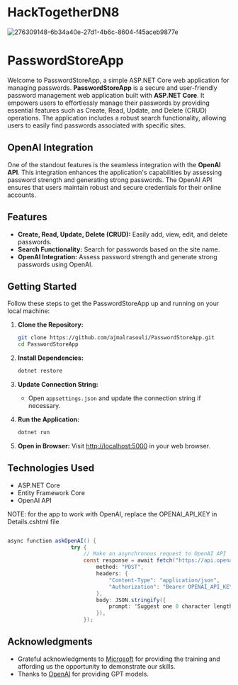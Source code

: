 # HackTogetherDN8

![276309148-6b34a40e-27d1-4b6c-8604-f45aceb9877e](https://github.com/ajmalrasouli/HackTogetherDN8/assets/88502375/33400b8c-2fed-4b4d-8479-2c93bcdffda9)


# PasswordStoreApp

Welcome to PasswordStoreApp, a simple ASP.NET Core web application for managing passwords.
**PasswordStoreApp** is a secure and user-friendly password management web application built with **ASP.NET Core**. It empowers users to effortlessly manage their passwords by providing essential features such as Create, Read, Update, and Delete (CRUD) operations. The application includes a robust search functionality, allowing users to easily find passwords associated with specific sites.

## OpenAI Integration

One of the standout features is the seamless integration with the **OpenAI API**. This integration enhances the application's capabilities by assessing password strength and generating strong passwords. The OpenAI API ensures that users maintain robust and secure credentials for their online accounts.

## Features

- **Create, Read, Update, Delete (CRUD):** Easily add, view, edit, and delete passwords.
- **Search Functionality:** Search for passwords based on the site name.
- **OpenAI Integration:** Assess password strength and generate strong passwords using OpenAI.

## Getting Started

Follow these steps to get the PasswordStoreApp up and running on your local machine:

1. **Clone the Repository:**
    ```bash
    git clone https://github.com/ajmalrasouli/PasswordStoreApp.git
    cd PasswordStoreApp
    ```

2. **Install Dependencies:**
    ```bash
    dotnet restore
    ```

3. **Update Connection String:**
   - Open `appsettings.json` and update the connection string if necessary.

4. **Run the Application:**
    ```bash
    dotnet run
    ```

5. **Open in Browser:**
   Visit [http://localhost:5000](http://localhost:5000) in your web browser.

## Technologies Used

- ASP.NET Core
- Entity Framework Core
- OpenAI API

NOTE: for the app to work with OpenAI, replace the OPENAI_API_KEY in Details.cshtml file

```c#

async function askOpenAI() {
                    try {
                        // Make an asynchronous request to OpenAI API
                        const response = await fetch("https://api.openai.com/v1/engines/text-davinci-003/completions", {
                            method: "POST",
                            headers: {
                                "Content-Type": "application/json",
                                "Authorization": "Bearer OPENAI_API_KEY",
                            },
                            body: JSON.stringify({
                                prompt: 'Suggest one 8 character length strong passwords',
                            }),
                        });

```


## Acknowledgments

- Grateful acknowledgments to [Microsoft](https://aka.ms/hacktogether/dotnet/) for providing the training and affording us the opportunity to demonstrate our skills.
- Thanks to [OpenAI](https://www.openai.com/) for providing GPT models.


